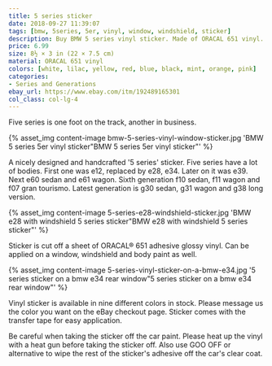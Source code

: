 ```yaml
---
title: 5 series sticker
date: 2018-09-27 11:39:07
tags: [bmw, 5series, 5er, vinyl, window, windshield, sticker]
description: Buy BMW 5 series vinyl sticker. Made of ORACAL 651 vinyl. Available in different colors.
price: 6.99
size: 8½ × 3 in (22 × 7.5 cm)
material: ORACAL 651 vinyl
colors: [white, lilac, yellow, red, blue, black, mint, orange, pink]
categories:
- Series and Generations
ebay_url: https://www.ebay.com/itm/192489165301
col_class: col-lg-4
---
```


Five series is one foot on the track, another in business.

<!-- more -->
{% asset_img content-image bmw-5-series-vinyl-window-sticker.jpg 'BMW 5 series 5er vinyl sticker"BMW 5 series 5er vinyl sticker"' %}

A nicely designed and handcrafted '5 series' sticker. Five series have a lot of bodies. First one was e12, replaced by e28, e34. Later on it was e39. Next e60 sedan and e61 wagon. Sixth generation f10 sedan, f11 wagon and f07 gran tourismo. Latest generation is g30 sedan, g31 wagon and g38 long version.

{% asset_img content-image 5-series-e28-windshield-sticker.jpg 'BMW e28 with windshield 5 series sticker"BMW e28 with windshield 5 series sticker"' %}

Sticker is cut off a sheet of ORACAL® 651 adhesive glossy vinyl. Can be applied on a window, windshield and body paint as well.

{% asset_img content-image 5-series-vinyl-sticker-on-a-bmw-e34.jpg '5 series sticker on a bmw e34 rear window"5 series sticker on a bmw e34 rear window"' %}

Vinyl sticker is available in nine different colors in stock. Please message us the color you want on the eBay checkout page. Sticker comes with the transfer tape for easy application.

Be careful when taking the sticker off the car paint. Please heat up the vinyl with a heat gun before taking the sticker off. Also use GOO OFF or alternative to wipe the rest of the sticker's adhesive off the car's clear coat.
